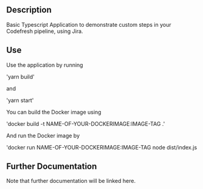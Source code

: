 ## Description

Basic Typescript Application to demonstrate custom steps in your Codefresh pipeline, using Jira.

## Use 

Use the application by running

'yarn build'

and

'yarn start'

You can build the Docker image using

'docker build -t NAME-OF-YOUR-DOCKERIMAGE:IMAGE-TAG .'

And run the Docker image by

'docker run NAME-OF-YOUR-DOCKERIMAGE:IMAGE-TAG node dist/index.js

## Further Documentation

Note that further documentation will be linked here.